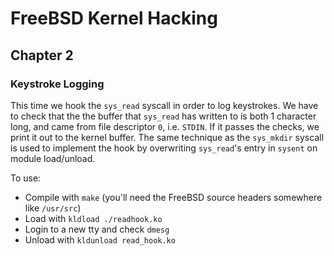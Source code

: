 # FreeBSD Kernel Hacking

## Chapter 2

### Keystroke Logging

This time we hook the `sys_read` syscall in order to log keystrokes. We have to check that the the buffer that `sys_read` has written to is both 1 character long, and came from file descriptor `0`, i.e. `STDIN`. If it passes the checks, we print it out to the kernel buffer. The same technique as the `sys_mkdir` syscall is used to implement the hook by overwriting `sys_read`'s entry in `sysent` on module load/unload.

To use:
* Compile with `make` (you'll need the FreeBSD source headers somewhere like `/usr/src`)
* Load with `kldload ./readhook.ko`
* Login to a new tty and check `dmesg`
* Unload with `kldunload read_hook.ko`
